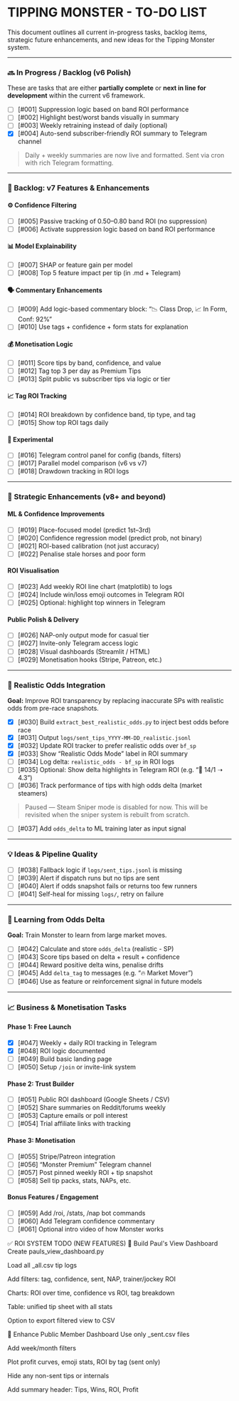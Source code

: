 # TIPPING MONSTER - TO-DO LIST

This document outlines all current in-progress tasks, backlog items, strategic future enhancements, and new ideas for the Tipping Monster system.

---

### 🔜 In Progress / Backlog (v6 Polish)

These are tasks that are either **partially complete** or **next in line for development** within the current v6 framework.

* [ ] [#001] Suppression logic based on band ROI performance
* [ ] [#002] Highlight best/worst bands visually in summary
* [ ] [#003] Weekly retraining instead of daily (optional)
* [x] [#004] Auto-send subscriber-friendly ROI summary to Telegram channel  
> Daily + weekly summaries are now live and formatted. Sent via cron with rich Telegram formatting.


---

### 🧠 Backlog: v7 Features & Enhancements

#### ⚙️ Confidence Filtering
* [ ] [#005] Passive tracking of 0.50–0.80 band ROI (no suppression)
* [ ] [#006] Activate suppression logic based on band ROI performance

#### 📊 Model Explainability
* [ ] [#007] SHAP or feature gain per model
* [ ] [#008] Top 5 feature impact per tip (in .md + Telegram)

#### 🗣 Commentary Enhancements
* [ ] [#009] Add logic-based commentary block: “📉 Class Drop, 📈 In Form, Conf: 92%”
* [ ] [#010] Use tags + confidence + form stats for explanation

#### 💰 Monetisation Logic
* [ ] [#011] Score tips by band, confidence, and value
* [ ] [#012] Tag top 3 per day as Premium Tips
* [ ] [#013] Split public vs subscriber tips via logic or tier

#### 📈 Tag ROI Tracking
* [ ] [#014] ROI breakdown by confidence band, tip type, and tag
* [ ] [#015] Show top ROI tags daily

#### 🧪 Experimental
* [ ] [#016] Telegram control panel for config (bands, filters)
* [ ] [#017] Parallel model comparison (v6 vs v7)
* [ ] [#018] Drawdown tracking in ROI logs

---

### 🔭 Strategic Enhancements (v8+ and beyond)

#### ML & Confidence Improvements
* [ ] [#019] Place-focused model (predict 1st–3rd)
* [ ] [#020] Confidence regression model (predict prob, not binary)
* [ ] [#021] ROI-based calibration (not just accuracy)
* [ ] [#022] Penalise stale horses and poor form

#### ROI Visualisation
* [ ] [#023] Add weekly ROI line chart (matplotlib) to logs
* [ ] [#024] Include win/loss emoji outcomes in Telegram ROI
* [ ] [#025] Optional: highlight top winners in Telegram

#### Public Polish & Delivery
* [ ] [#026] NAP-only output mode for casual tier
* [ ] [#027] Invite-only Telegram access logic
* [ ] [#028] Visual dashboards (Streamlit / HTML)
* [ ] [#029] Monetisation hooks (Stripe, Patreon, etc.)

---

### 🔁 Realistic Odds Integration

**Goal:** Improve ROI transparency by replacing inaccurate SPs with realistic odds from pre-race snapshots.

* [x] [#030] Build `extract_best_realistic_odds.py` to inject best odds before race
* [x] [#031] Output `logs/sent_tips_YYYY-MM-DD_realistic.jsonl`
* [x] [#032] Update ROI tracker to prefer realistic odds over `bf_sp`
* [x] [#033] Show “Realistic Odds Mode” label in ROI summary
* [ ] [#034] Log delta: `realistic_odds - bf_sp` in ROI logs
* [ ] [#035] Optional: Show delta highlights in Telegram ROI (e.g. “💸 14/1 ➝ 4.3”)
* [ ] [#036] Track performance of tips with high odds delta (market steamers)  
> Paused — Steam Sniper mode is disabled for now. This will be revisited when the sniper system is rebuilt from scratch.
* [ ] [#037] Add `odds_delta` to ML training later as input signal

---

### 💡 Ideas & Pipeline Quality

* [ ] [#038] Fallback logic if `logs/sent_tips.jsonl` is missing
* [ ] [#039] Alert if dispatch runs but no tips are sent
* [ ] [#040] Alert if odds snapshot fails or returns too few runners
* [ ] [#041] Self-heal for missing `logs/`, retry on failure

---

### 🧠 Learning from Odds Delta

**Goal:** Train Monster to learn from large market moves.

* [ ] [#042] Calculate and store `odds_delta` (realistic - SP)
* [ ] [#043] Score tips based on delta + result + confidence
* [ ] [#044] Reward positive delta wins, penalise drifts
* [ ] [#045] Add `delta_tag` to messages (e.g. “🔥 Market Mover”)
* [ ] [#046] Use as feature or reinforcement signal in future models

---

### 📈 Business & Monetisation Tasks

#### Phase 1: Free Launch
* [x] [#047] Weekly + daily ROI tracking in Telegram
* [x] [#048] ROI logic documented
* [ ] [#049] Build basic landing page
* [ ] [#050] Setup `/join` or invite-link system

#### Phase 2: Trust Builder
* [ ] [#051] Public ROI dashboard (Google Sheets / CSV)
* [ ] [#052] Share summaries on Reddit/forums weekly
* [ ] [#053] Capture emails or poll interest
* [ ] [#054] Trial affiliate links with tracking

#### Phase 3: Monetisation
* [ ] [#055] Stripe/Patreon integration
* [ ] [#056] “Monster Premium” Telegram channel
* [ ] [#057] Post pinned weekly ROI + tip snapshot
* [ ] [#058] Sell tip packs, stats, NAPs, etc.

#### Bonus Features / Engagement
* [ ] [#059] Add /roi, /stats, /nap bot commands
* [ ] [#060] Add Telegram confidence commentary
* [ ] [#061] Optional intro video of how Monster works

✅ ROI SYSTEM TODO (NEW FEATURES)
🔨 Build Paul's View Dashboard
 Create pauls_view_dashboard.py

 Load all _all.csv tip logs

 Add filters: tag, confidence, sent, NAP, trainer/jockey ROI

 Charts: ROI over time, confidence vs ROI, tag breakdown

 Table: unified tip sheet with all stats

 Option to export filtered view to CSV

🎯 Enhance Public Member Dashboard
 Use only _sent.csv files

 Add week/month filters

 Plot profit curves, emoji stats, ROI by tag (sent only)

 Hide any non-sent tips or internals

 Add summary header: Tips, Wins, ROI, Profit